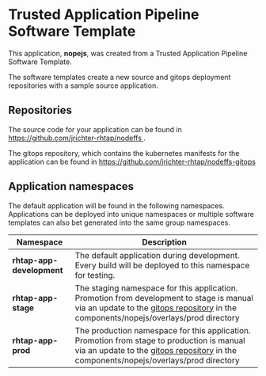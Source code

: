 # Trusted Application Pipeline Software Template

This application, **nopejs**, was created from a Trusted Application Pipeline Software Template.

The software templates create a new source and gitops deployment repositories with a sample source application. 

## Repositories

The source code for your application can be found in [https://github.com/jrichter-rhtap/nodeffs ](https://github.com/jrichter-rhtap/nodeffs ).
 
The gitops repository, which contains the kubernetes manifests for the application can be found in 
[https://github.com/jrichter-rhtap/nodeffs-gitops ](https://github.com/jrichter-rhtap/nodeffs-gitops ) 

## Application namespaces 

The default application will be found in the following namespaces. Applications can be deployed into unique namespaces or multiple software templates can also bet generated into the same group namespaces.  

|  Namespace   |  Description   |  
| -------- | -------- |   
| **rhtap-app-development** | The default application during development. Every build will be deployed to this namespace for testing. | 
| **rhtap-app-stage** | The staging namespace for this application. Promotion from development to stage is manual via an update to the [gitops repository](https://github.com/jrichter-rhtap/nodeffs-gitops ) in the components/nopejs/overlays/prod directory |  
| **rhtap-app-prod** | The production namespace for this application. Promotion from stage to production is manual via an update to the [gitops repository](https://github.com/jrichter-rhtap/nodeffs-gitops ) in the components/nopejs/overlays/prod directory | 